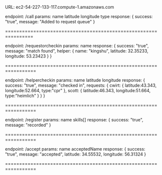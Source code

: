 URL: ec2-54-227-133-117.compute-1.amazonaws.com

endpoint: 
    /call
params:
    name
    latitude
    longitude
    type
response:
    { 
        success: "true", 
        message: "Added to request queue" 
    }
    
================================================================

endpoint: 
    /requestorcheckin
params:
    name
response:
    { 
        success: "true", 
        message: "match found",
        helper: {
            name: "kingshu",
            latitude: 32.35233,
            longitude: 53.23423
        }
    }

=================================================================
    
endpoint:
    /helpercheckin
params:
    name
    latitude
    longitude
response:
    {
        success: "true",
        message: "checked in",
        requests: {
            cwirt: {
                latitude:43.343,
                longitude:52.664,
                type:"cpr"
            },
            scott: {
                latitude:46.343,
                longitude:51.664,
                type:"heimlich"
            }
        }
    }

=================================================================
    
endpoint: 
    /register
params:
    name
    skills[]
response:
    {
        success: "true",
        message: "recorded"
    }
    
=================================================================    
    
endpoint:
    /accept
params:
    name
    acceptedName
response: 
    {
        success: "true",
        message: "accepted",
        latitude: 34.55532,
        longitude: 56.31324
    }

=================================================================
